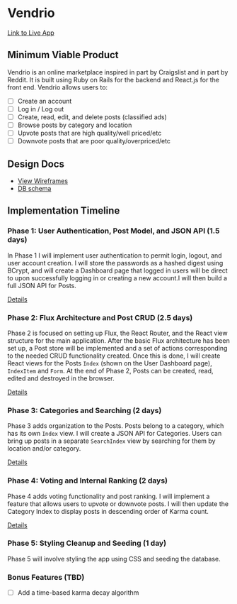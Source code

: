 # Vendrio

[Link to Live App][heroku]

[heroku]: http://www.vendrio.it

## Minimum Viable Product

Vendrio is an online marketplace inspired in part by Craigslist and in part by Reddit. It is built using Ruby on Rails for the backend and React.js for the front end. Vendrio allows users to:

<!-- This is a Markdown checklist. Use it to keep track of your progress! -->

- [ ] Create an account
- [ ] Log in / Log out
- [ ] Create, read, edit, and delete posts (classified ads)
- [ ] Browse posts by category and location
- [ ] Upvote posts that are high quality/well priced/etc
- [ ] Downvote posts that are poor quality/overpriced/etc

## Design Docs
* [View Wireframes][view]
* [DB schema][schema]

[view]: ./docs/views.md
[schema]: ./docs/schema.md

## Implementation Timeline

### Phase 1: User Authentication, Post Model, and JSON API (1.5 days)

In Phase 1 I will implement user authentication to permit login, logout, and user account creation. I will store the passwords as a hashed digest using BCrypt, and will create a Dashboard page that logged in users will be direct to upon successfully logging in or creating a new account.I will then build a full JSON API for Posts.

[Details][phase-one]

### Phase 2: Flux Architecture and Post CRUD (2.5 days)

Phase 2 is focused on setting up Flux, the React Router, and the React view structure for the main application. After the basic Flux architecture has been set up, a Post store will be implemented and a set of actions corresponding to the needed CRUD functionality created. Once this is done, I will create React views for the Posts `Index` (shown on the User Dashboard page), `IndexItem` and `Form`. At the end of Phase 2, Posts can be created, read, edited and destroyed in the browser.

[Details][phase-two]

### Phase 3: Categories and Searching (2 days)

Phase 3 adds organization to the Posts. Posts belong to a category, which has its own `Index` view. I will create a JSON API for Categories. Users can bring up posts in a separate `SearchIndex` view by searching for them by location and/or category.

[Details][phase-three]

### Phase 4: Voting and Internal Ranking (2 days)

Phase 4 adds voting functionality and post ranking. I will implement a feature that allows users to upvote or downvote posts. I will then update the Category Index to display posts in descending order of Karma count.

[Details][phase-four]

### Phase 5: Styling Cleanup and Seeding (1 day)

Phase 5 will involve styling the app using CSS and seeding the database.

### Bonus Features (TBD)
- [ ] Add a time-based karma decay algorithm

[phase-one]: ./docs/phases/phase1.md
[phase-two]: ./docs/phases/phase2.md
[phase-three]: ./docs/phases/phase3.md
[phase-four]: ./docs/phases/phase4.md
